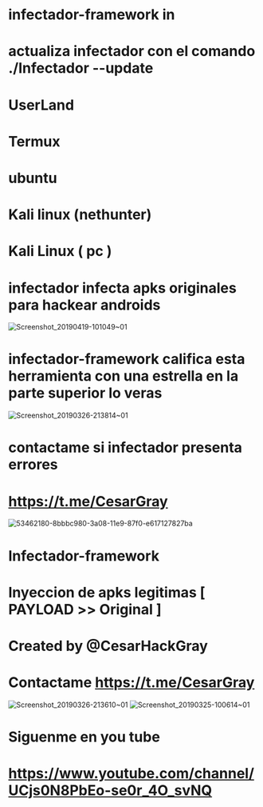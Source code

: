 # infectador-framework in 
# actualiza infectador con el comando ./Infectador --update
# UserLand
# Termux
# ubuntu
# Kali linux (nethunter)
# Kali Linux ( pc )

# infectador infecta apks originales para hackear androids
![Screenshot_20190419-101049~01](https://user-images.githubusercontent.com/46208706/56432689-90c02b00-628b-11e9-9526-54d0ec0aaea9.png)
# infectador-framework califica esta herramienta con una estrella en la parte superior lo veras
![Screenshot_20190326-213814~01](https://user-images.githubusercontent.com/46208706/55048972-ccaafc00-500f-11e9-88c1-4b1f17e3bea2.png)
# contactame si infectador presenta errores
# https://t.me/CesarGray
![53462180-8bbbc980-3a08-11e9-87f0-e617127827ba](https://user-images.githubusercontent.com/46208706/55277347-b37ea580-52c4-11e9-8c79-0705a53632de.png)

# Infectador-framework 
# Inyeccion de apks legitimas [ PAYLOAD >> Original ]
# Created by @CesarHackGray
# Contactame https://t.me/CesarGray



![Screenshot_20190326-213610~01](https://user-images.githubusercontent.com/46208706/55083656-7e2a4b80-5069-11e9-9686-1212e96c6f9a.png) ![Screenshot_20190325-100614~01](https://user-images.githubusercontent.com/46208706/55083795-b3369e00-5069-11e9-8544-0d1f193c2580.png)
# Siguenme en you tube
# https://www.youtube.com/channel/UCjs0N8PbEo-se0r_4O_svNQ
